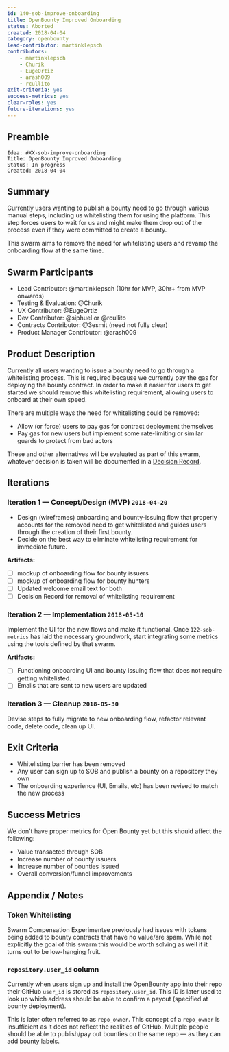 ```yaml
---
id: 140-sob-improve-onboarding
title: OpenBounty Improved Onboarding
status: Aborted
created: 2018-04-04
category: openbounty
lead-contributor: martinklepsch
contributors:
    - martinklepsch
    - Churik
    - EugeOrtiz
    - arash009
    - rcullito
exit-criteria: yes
success-metrics: yes
clear-roles: yes
future-iterations: yes
---
```


## Preamble

    Idea: #XX-sob-improve-onboarding
    Title: OpenBounty Improved Onboarding
    Status: In progress
    Created: 2018-04-04

## Summary

Currently users wanting to publish a bounty need to go through various manual steps, including us whitelisting them for using the platform. This step forces users to wait for us and might make them drop out of the process even if they were committed to create a bounty.

This swarm aims to remove the need for whitelisting users and revamp the onboarding flow at the same time.

## Swarm Participants

- Lead Contributor: @martinklepsch (10hr for MVP, 30hr+ from MVP onwards)
- Testing & Evaluation: @Churik
- UX Contributor: @EugeOrtiz
- Dev Contributor: @siphuel or @rcullito
- Contracts Contributor: @3esmit (need not fully clear)
- Product Manager Contributor: @arash009

## Product Description

Currently all users wanting to issue a bounty need to go through a whitelisting process. This is required because we currently pay the gas for deploying the bounty contract. In order to make it easier for users to get started we should remove this whitelisting requirement, allowing users to onboard at their own speed.

There are multiple ways the need for whitelisting could be removed:

- Allow (or force) users to pay gas for contract deployment themselves
- Pay gas for new users but implement some rate-limiting or similar guards to protect from bad actors

These and other alternatives will be evaluated as part of this swarm, whatever decision is taken will be documented in a [Decision Record](https://github.com/status-im/open-bounty/blob/develop/doc/decisions/0001-record-decisions.md). 

## Iterations

### Iteration 1 — Concept/Design (MVP) `2018-04-20`

- Design (wireframes) onboarding and bounty-issuing flow that properly accounts for the removed need to get whitelisted and guides users through the creation of their first bounty.
- Decide on the best way to eliminate whitelisting requirement for immediate future.

**Artifacts:**  

- [ ] mockup of onboarding flow for bounty issuers
- [ ] mockup of onboarding flow for bounty hunters
- [ ] Updated welcome email text for both
- [ ] Decision Record for removal of whitelisting requirement

### Iteration 2 — Implementation `2018-05-10`

Implement the UI for the new flows and make it functional. Once `122-sob-metrics` has laid
the necessary groundwork, start integrating some metrics using the tools defined by that
swarm.

**Artifacts:** 

- [ ] Functioning onboarding UI and bounty issuing flow that does not require getting whitelisted.
- [ ] Emails that are sent to new users are updated

### Iteration 3 — Cleanup `2018-05-30`

Devise steps to fully migrate to new onboarding flow, refactor relevant code, delete code, clean up UI.

## Exit Criteria
- Whitelisting barrier has been removed
- Any user can sign up to SOB and publish a bounty on a repository they own
- The onboarding experience (UI, Emails, etc) has been revised to match the new process

## Success Metrics
We don't have proper metrics for Open Bounty yet but this should affect the following:

- Value transacted through SOB
- Increase number of bounty issuers
- Increase number of bounties issued
- Overall conversion/funnel improvements

## Appendix / Notes

### Token Whitelisting

Swarm Compensation Experimentse previously had issues with tokens being added to bounty contracts that have no value/are spam. While not explicitly the goal of this swarm this would be worth solving as well if it turns out to be low-hanging fruit.

### `repository.user_id` column

Currently when users sign up and install the OpenBounty app into their repo their GitHub `user_id` is stored as `repository.user_id`. This ID is later used to look up which address should be able to confirm a payout (specified at bounty deployment).

This is later often referred to as `repo_owner`. This concept of a `repo_owner` is insufficient as it does not reflect the realities of GitHub. Multiple people should be able to publish/pay out bounties on the same repo — as they can add bounty labels.

